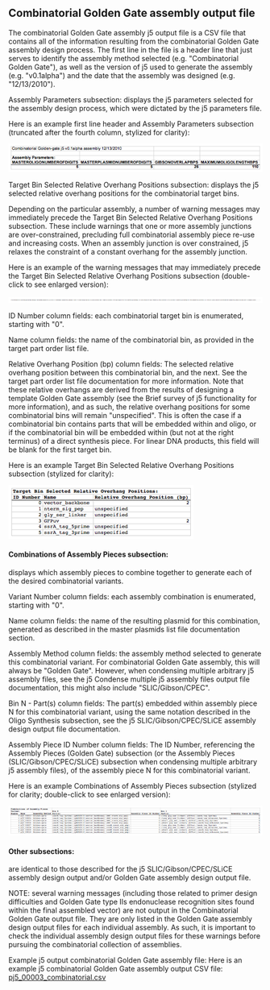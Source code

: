 ## Combinatorial Golden Gate assembly output file

The combinatorial Golden Gate assembly j5 output file is a CSV file that contains all of the information resulting from the combinatorial Golden Gate assembly design process. The first line in the file is a header line that just serves to identify the assembly method selected (e.g. "Combinatorial Golden Gate"), as well as the version of j5 used to generate the assembly (e.g. "v0.1alpha") and the date that the assembly was designed (e.g. "12/13/2010").

Assembly Parameters subsection:
displays the j5 parameters selected for the assembly design process, which were dictated by the j5 parameters file.

Here is an example first line header and Assembly Parameters subsection (truncated after the fourth column, stylized for clarity):

![](../../images/pastedImage1000.png)

Target Bin Selected Relative Overhang Positions subsection:
displays the j5 selected relative overhang positions for the combinatorial target bins.

Depending on the particular assembly, a number of warning messages may immediately precede the Target Bin Selected Relative Overhang Positions subsection. These include warnings that one or more assembly junctions are over-constrained, precluding full combinatorial assembly piece re-use and increasing costs. When an assembly junction is over constrained, j5 relaxes the constraint of a constant overhang for the assembly junction. 

Here is an example of the warning messages that may immediately precede the Target Bin Selected Relative Overhang Positions subsection (double-click to see enlarged version):

![](../../images/pastedImage330.png)

ID Number column fields:
each combinatorial target bin is enumerated, starting with "0".

Name column fields:
the name of the combinatorial bin, as provided in the target part order list file.

Relative Overhang Position (bp) column fields:
The selected relative overhang position between this combinatorial bin, and the next. See the target part order list file documentation for more information. Note that these relative overhangs are derived from the results of designing a template Golden Gate assembly (see the Brief survey of j5 functionality for more information), and as such, the relative overhang positions for some combinatorial bins will remain "unspecified". This is often the case if a combinatorial bin contains parts that will be embedded within and oligo, or if the combinatorial bin will be embedded within (but not at the right terminus) of a direct synthesis piece. For linear DNA products, this field will be blank for the first target bin.

Here is an example Target Bin Selected Relative Overhang Positions subsection (stylized for clarity):

![](../../images/pastedImage170.png)

#### Combinations of Assembly Pieces subsection:
displays which assembly pieces to combine together to generate each of the desired combinatorial variants.

Variant Number column fields:
each assembly combination is enumerated, starting with "0".

Name column fields:
the name of the resulting plasmid for this combination, generated as described in the master plasmids list file documentation section.

Assembly Method column fields:
the assembly method selected to generate this combinatorial variant. For combinatorial Golden Gate assembly, this will always be "Golden Gate". However, when condensing multiple arbitrary j5 assembly files, see the j5 Condense multiple j5 assembly files output file documentation, this might also include "SLIC/Gibson/CPEC".

Bin N -
Part(s) column fields:
The part(s) embedded within assembly piece N for this combinatorial variant, using the same notation described in the Oligo Synthesis subsection, see the j5 SLIC/Gibson/CPEC/SLiCE assembly design output file documentation.

Assembly Piece ID Number column fields:
The ID Number, referencing the Assembly Pieces (Golden Gate) subsection (or the Assembly Pieces (SLIC/Gibson/CPEC/SLiCE) subsection when condensing multiple arbitrary j5 assembly files), of the assembly piece N for this combinatorial variant.

Here is an example Combinations of Assembly Pieces subsection (stylized for clarity; double-click to see enlarged version):

![](../../images/pastedImage200.png)

#### Other subsections:
are identical to those described for the j5 SLIC/Gibson/CPEC/SLiCE assembly design output and/or Golden Gate assembly design output file.

NOTE: several warning messages (including those related to primer design difficulties and Golden Gate type IIs endonuclease recognition sites found within the final assembled vector) are not output in the Combinatorial Golden Gate output file. They are only listed in the Golden Gate assembly design output files for each individual assembly. As such, it is important to check the individual assembly design output files for these warnings before pursuing the combinatorial collection of assemblies.

Example j5 output combinatorial Golden Gate assembly file:
Here is an example j5 combinatorial Golden Gate assembly output CSV file: [pj5_00003_combinatorial.csv](http://j5.jbei.org/j5manual/attachments/pj5_00003_combinatori0.csv)
